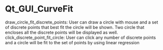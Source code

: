 # Qt_GUI_CurveFit
draw_circle_fit_discrete_points:
  User can draw a circle with mouse and a set of discrete points that best fit the circle will be shown. 
  Two circle that encloses all the discrete points will be displayed as well.
click_discrete_point_fit_circle:
  User can click any number of discrete points and a circle will be fit to the set of points by using linear regression
